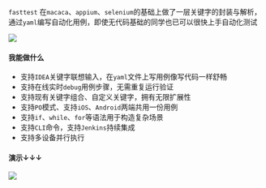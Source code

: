 `fasttest` 在`macaca`、`appium`、`selenium`的基础上做了一层关键字的封装与解析，通过`yaml`编写自动化用例，即使无代码基础的同学也已可以很快上手自动化测试

![](https://img.shields.io/badge/python-3.7-green) 

#### 我能做什么
- 支持`IDEA`关键字联想输入，在`yaml`文件上写用例像写代码一样舒畅
- 支持在线实时`debug`用例步骤，无需重复运行验证
- 支持现有关键字组合、自定义关键字，拥有无限扩展性
- 支持`PO`模式、支持`iOS`、`Android`两端共用一份用例
- 支持`if`、`while`、`for`等语法用于构造复杂场景
- 支持`CLI`命令，支持`Jenkins`持续集成
- 支持多设备并行执行

#### 演示↓↓↓
![](https://github.com/Jodeee/fasttest/blob/master/demo.gif)
